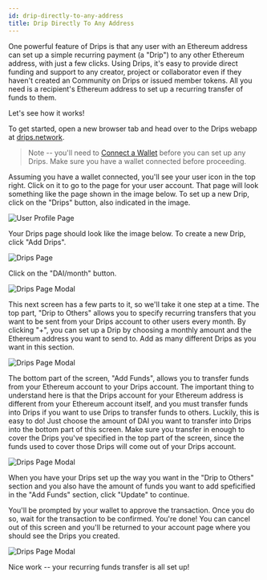 ```yaml
---
id: drip-directly-to-any-address
title: Drip Directly To Any Address
---
```


One powerful feature of Drips is that any user with an Ethereum address can set up 
a simple recurring payment (a "Drip") to any other Ethereum address, with just a few clicks. 
Using Drips, it's easy to provide direct funding and support to any creator, project 
or collaborator even if they haven't created an Community on Drips or issued member tokens. 
All you need is a recipient's Ethereum address to set up a recurring transfer of funds to them.

Let's see how it works!

To get started, open a new browser tab and head over to the Drips webapp at [drips.network][dw].

> Note -- you'll need to [Connect a Wallet][cw] before you can set up any Drips. Make sure you
have a wallet connected before proceeding.

Assuming you have a wallet connected, you'll see your user icon in the top right. Click on it 
to go to the page for your user account. That page will look something like the page shown in the 
image below. To set up a new Drip, click on the "Drips" button, also indicated in the image.
  
![User Profile Page][d1]

Your Drips page should look like the image below. To create a new Drip, click "Add Drips".

![Drips Page][d2]

Click on the "DAI/month" button.

![Drips Page Modal][d3]

This next screen has a few parts to it, so we'll take it one step at a time. The top
part, "Drip to Others" allows you to specify recurring transfers that you want to be sent
from your Drips account to other users every month. By clicking "+", you can set up
a Drip by choosing a monthly amount and the Ethereum address you want to send to. Add as
many different Drips as you want in this section.

![Drips Page Modal][d4]

The bottom part of the screen, "Add Funds", allows you to transfer funds from your
Ethereum account to your Drips account. The important thing to understand here
is that the Drips account for your Ethereum address is different from your Ethereum
account itself, and you must transfer funds into Drips if you want to use Drips
to transfer funds to others. Luckily, this is easy to do! Just choose the amount of
DAI you want to transfer into Drips into the bottom part of this screen. Make sure
you transfer in enough to cover the Drips you've specified in the top part of the
screen, since the funds used to cover those Drips will come out of your Drips account.

![Drips Page Modal][d5]

When you have your Drips set up the way you want in the "Drip to Others" section and
you also have the amount of funds you want to add speficified in the "Add Funds"
section, click "Update" to continue.

You'll be prompted by your wallet to approve the transaction. Once you do so, wait for
the transaction to be confirmed. You're done! You can cancel out of this screen and you'll
be returned to your account page where you should see the Drips you created.

![Drips Page Modal][d6]

Nice work -- your recurring funds transfer is all set up!

[dw]: https://www.drips.network/
[cw]: connect-a-wallet.md
[d1]: /img/drips_direct1.png
[d2]: /img/drips_direct2.png
[d3]: /img/drips_direct3.png
[d4]: /img/drips_direct4.png
[d5]: /img/drips_direct5.png
[d6]: /img/drips_direct6.png

